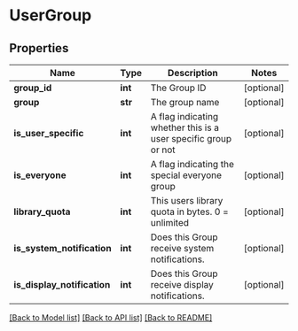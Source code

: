# UserGroup

## Properties
Name | Type | Description | Notes
------------ | ------------- | ------------- | -------------
**group_id** | **int** | The Group ID | [optional] 
**group** | **str** | The group name | [optional] 
**is_user_specific** | **int** | A flag indicating whether this is a user specific group or not | [optional] 
**is_everyone** | **int** | A flag indicating the special everyone group | [optional] 
**library_quota** | **int** | This users library quota in bytes. 0 &#x3D; unlimited | [optional] 
**is_system_notification** | **int** | Does this Group receive system notifications. | [optional] 
**is_display_notification** | **int** | Does this Group receive display notifications. | [optional] 

[[Back to Model list]](../README.md#documentation-for-models) [[Back to API list]](../README.md#documentation-for-api-endpoints) [[Back to README]](../README.md)


